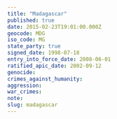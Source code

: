 ```yaml
---
title: "Madagascar"
published: true
date: 2015-02-23T19:01:00.000Z
geocode: MDG
iso_code: MG
state_party: true
signed_date: 1998-07-18
entry_into_force_date: 2008-06-01
ratified_apic_date: 2002-09-12
genocide:
crimes_against_humanity:
aggression:
war_crimes:
note:
slug: madagascar
---
```

